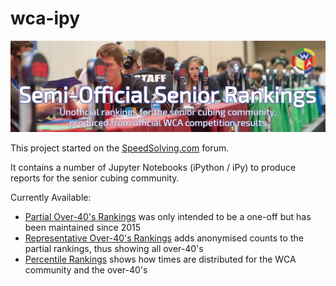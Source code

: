 # wca-ipy

![alt text](img/logo.jpg "logo")

This project started on the [SpeedSolving.com](https://www.speedsolving.com/forum/threads/how-fast-are-the-over-40s-in-competitions.54128/) forum.

It contains a number of Jupyter Notebooks (iPython / iPy) to produce reports for the senior cubing community.

Currently Available:

* [Partial Over-40's Rankings](Partial_Rankings.md) was only intended to be a one-off but has been maintained since 2015
* [Representative Over-40's Rankings](Senior_Rankings.md) adds anonymised counts to the partial rankings, thus showing all over-40's
* [Percentile Rankings](Percentile_Rankings.md) shows how times are distributed for the WCA community and the over-40's

